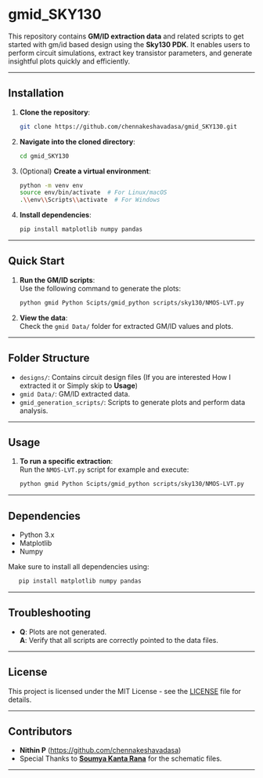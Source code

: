 
# **gmid_SKY130**  
This repository contains **GM/ID extraction data** and related scripts to get started with gm/id based design using the **Sky130 PDK**. It enables users to perform circuit simulations, extract key transistor parameters, and generate insightful plots quickly and efficiently.  

---

## **Installation**

1. **Clone the repository**:  
   ```bash
   git clone https://github.com/chennakeshavadasa/gmid_SKY130.git
   ```

2. **Navigate into the cloned directory**:  
   ```bash
   cd gmid_SKY130
   ```

3. (Optional) **Create a virtual environment**:  
   ```bash
   python -m venv env
   source env/bin/activate  # For Linux/macOS
   .\\env\\Scripts\\activate  # For Windows
   ```

4. **Install dependencies**:  
   ```bash
   pip install matplotlib numpy pandas
   ```

---

## **Quick Start**

1. **Run the GM/ID scripts**:  
   Use the following command to generate the plots:  
   ```bash
   python gmid Python Scipts/gmid_python scripts/sky130/NMOS-LVT.py
   ```

2. **View the data**:  
   Check the `gmid Data/` folder for extracted GM/ID values and plots.

---

## **Folder Structure**
- `designs/`: Contains circuit design files (If you are interested How I extracted it or Simply skip to **Usage**)
- `gmid Data/`: GM/ID extracted data.
- `gmid_generation_scripts/`: Scripts to generate plots and perform data analysis.

---

## **Usage**
1. **To run a specific extraction**:  
   Run the `NMOS-LVT.py` script for example and execute:  
   ```bash
   python gmid Python Scipts/gmid_python scripts/sky130/NMOS-LVT.py
   ```

---

## **Dependencies**
- Python 3.x
- Matplotlib
- Numpy

Make sure to install all dependencies using:  
```bash
   pip install matplotlib numpy pandas
```

---

## **Troubleshooting**

- **Q**: Plots are not generated.  
  **A**: Verify that all scripts are correctly pointed to the data files.

---

## **License**
This project is licensed under the MIT License - see the [LICENSE](LICENSE) file for details.

---

## **Contributors**
- **Nithin P** (https://github.com/chennakeshavadasa)
- Special Thanks to [**Soumya Kanta Rana**](https://www.linkedin.com/in/soumya-rana/) for the schematic files.

---
